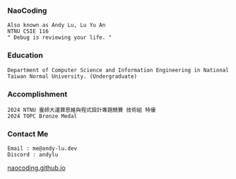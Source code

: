 <h3 align="left">NaoCoding</h3>

```
Also known as Andy Lu, Lu Yu An
NTNU CSIE 116
" Debug is reviewing your life. "
```

<h3 align="left">Education </h3>

```
Department of Computer Science and Information Engineering in National Taiwan Normal University. (Undergraduate)
```

<h3 align="left">Accomplishment </h3>

```
2024 NTNU 臺師大運算思維與程式設計專題競賽 技術組 特優
2024 TOPC Bronze Medal
```

<h3 align="left">Contact Me </h3>

```
Email : me@andy-lu.dev
Discord : andylu
```


[naocoding.github.io](https://naocoding.github.io/)









